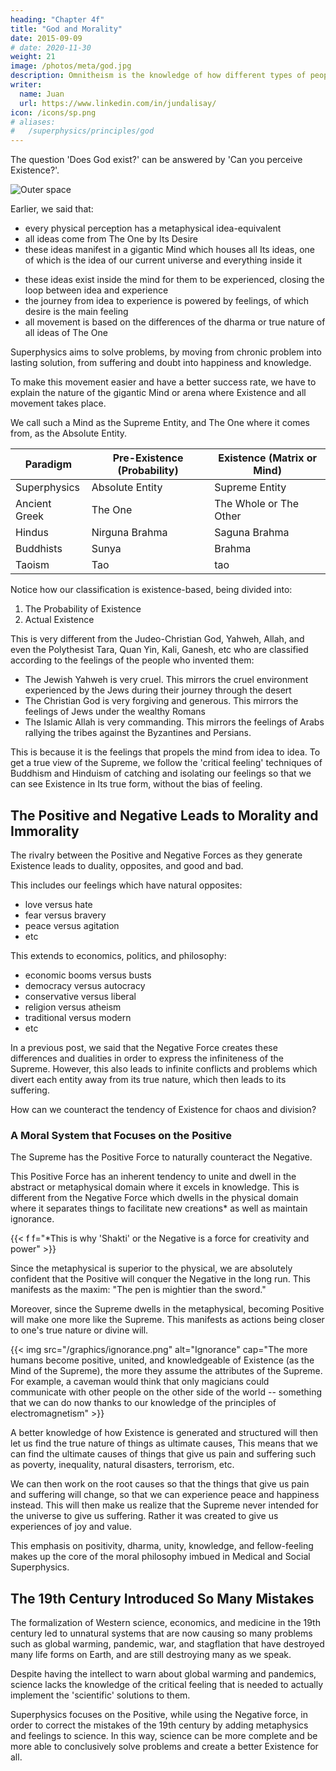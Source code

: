 ```yaml
---
heading: "Chapter 4f"
title: "God and Morality"
date: 2015-09-09
# date: 2020-11-30
weight: 21
image: /photos/meta/god.jpg
description: Omnitheism is the knowledge of how different types of people view the Creator of Existence. Its goal is to bring harmony to the different religions"
writer:
  name: Juan
  url: https://www.linkedin.com/in/jundalisay/
icon: /icons/sp.png
# aliases:
#   /superphysics/principles/god
---
```




The question 'Does God exist?' can be answered by 'Can you perceive Existence?'. 

![Outer space](https://sorasystem.sirv.com/photos/space.jpg)

Earlier, we said that:
- every physical perception has a metaphysical idea-equivalent
- all ideas come from The One by Its Desire
- these ideas manifest in a gigantic Mind which houses all Its ideas, one of which is the idea of our current universe and everything inside it
<!-- produces an opposite idea: beauty has ugliness, health has disease -->
- these ideas exist inside the mind for them to be experienced, closing the loop between idea and experience
- the journey from idea to experience is powered by feelings, of which desire is the main feeling  
- all movement is based on the differences of the dharma or true nature of all ideas of The One

Superphysics aims to solve problems, by moving from chronic problem into lasting solution, from suffering and doubt into happiness and knowledge. 

To make this movement easier and have a better success rate, we have to explain the nature of the gigantic Mind or arena where Existence and all movement takes place. 

We call such a Mind as the Supreme Entity, and The One where it comes from, as the Absolute Entity. 

    
Paradigm | Pre-Existence (Probability) | Existence (Matrix or Mind)
--- | --- | ---
Superphysics | Absolute Entity | Supreme Entity
Ancient Greek | The One | The Whole or The Other
Hindus | Nirguna Brahma | Saguna Brahma
Buddhists | Sunya | Brahma 
Taoism | Tao | tao 


<!-- - all our minds are inside a larger mind which we call the Matrix and is roughly equivalent to the Brahma by the Hindus, the Tao by the Taoists, Sunya by the Buddhists, and the Whole by Parmenides -->

Notice how our classification is existence-based, being divided into:

1. The Probability of Existence
2. Actual Existence 

<!--  and  the Matrix, Brahma, Tao, and the Whole are impersonal.  -->

This is very different from the Judeo-Christian God, Yahweh, Allah, and even the Polythesist Tara, Quan Yin, Kali, Ganesh, etc who are classified according to the feelings of the people who invented them:

- The Jewish Yahweh is very cruel. This mirrors the cruel environment experienced by the Jews during their journey through the desert
- The Christian God is very forgiving and generous. This mirrors the feelings of Jews under the wealthy Romans 
- The Islamic Allah is very commanding. This mirrors the feelings of Arabs rallying the tribes against the Byzantines and Persians.

This is because it is the feelings that propels the mind from idea to idea. To get a true view of the Supreme, we follow the 'critical feeling' techniques of Buddhism and Hinduism of catching and isolating our feelings so that we can see Existence in Its true form, without the bias of feeling.  


## The Positive and Negative Leads to Morality and Immorality 

The rivalry between the Positive and Negative Forces as they generate Existence leads to duality, opposites, and good and bad. 

This includes our feelings which have natural opposites:
- love versus hate
- fear versus bravery
- peace versus agitation
- etc

This extends to economics, politics, and philosophy:
- economic booms versus busts
- democracy versus autocracy
- conservative versus liberal
- religion versus atheism
- traditional versus modern
- etc 

In a previous post, we said that the Negative Force creates these differences and dualities in order to express the infiniteness of the Supreme. However, this also leads to infinite conflicts and problems which divert each entity away from its true nature, which then leads to its suffering. 

How can we counteract the tendency of Existence for chaos and division? 


### A Moral System that Focuses on the Positive

The Supreme has the Positive Force to naturally counteract the Negative. 

This Positive Force has an inherent tendency to unite and dwell in the abstract or metaphysical domain where it excels in knowledge. This is different from the Negative Force which dwells in the physical domain where it separates things to facilitate new creations* as well as maintain ignorance. 


{{< f f="*This is why 'Shakti' or the Negative is a force for creativity and power" >}}


Since the metaphysical is superior to the physical, we are absolutely confident that the Positive will conquer the Negative in the long run. This manifests as the maxim: "The pen is mightier than the sword."

Moreover, since the Supreme dwells in the metaphysical, becoming Positive will make one more like the Supreme. This manifests as actions being closer to one's true nature or divine will. 

{{< img src="/graphics/ignorance.png" alt="Ignorance" cap="The more humans become positive, united, and knowledgeable of Existence (as the Mind of the Supreme), the more they assume the attributes of the Supreme. For example, a caveman would think that only magicians could communicate with other people on the other side of the world -- something that we can do now thanks to our knowledge of the principles of electromagnetism" >}}


A better knowledge of how Existence is generated and structured will then let us find the true nature of things as ultimate causes, This means that we can find the ultimate causes of things that give us pain and suffering such as poverty, inequality, natural disasters, terrorism, etc. 

We can then work on the root causes so that the things that give us pain and suffering will change, so that we can experience peace and happiness instead. This will then make us realize that the Supreme never intended for the universe to give us suffering. Rather it was created to give us experiences of joy and value. 


This emphasis on positivity, dharma, unity, knowledge, and fellow-feeling makes up the core of the moral philosophy imbued in Medical and Social Superphysics. 


<!-- into something that we enjoy and is worth existing in. This is similar to how we go to a theater to experience enjoyment, and not to feel more disturbed or depressed.
 -->

<!-- ## God Created Existence for Happiness, Not Suffering -->

## The 19th Century Introduced So Many Mistakes

The formalization of Western science, economics, and medicine in the 19th century led to unnatural systems that are now causing so many problems such as global warming, pandemic, war, and stagflation that have destroyed many life forms on Earth, and are still destroying many as we speak.

Despite having the intellect to warn about global warming and pandemics, science lacks the knowledge of the critical feeling that is needed to actually implement the 'scientific' solutions to them.  

Superphysics focuses on the Positive, while using the Negative force, in order to correct the mistakes of the 19th century by adding metaphysics and feelings to science. In this way, science can be more complete and be more able to conclusively solve problems and create a better Existence for all.


<!-- 
The key thing that separates a reality of suffering and a reality of joy, is then knowing how feelings lead to mentality and how mentality creates reality. To understand this latter part, we need to define consciousness. This would help us break out of the limitations created by science which is based primarily on the five senses, ignoring the sixth sense of feelings and intuition.
 -->



<!-- One just has to look at the night sky to imagine the chaos that exists, as moon getting hit by countless meteorites, and the sun burning planets  -->




<!-- From realizing Its true form as The One, we can then work downwards into The Supreme Entity and explain how Existence is generated.  

Our best analogy for Existence is the internet which creates an online reality.  -->


<!-- 
all possess human-like qualities as to be angry, benevolent, merciful, etc. 

So where does our idea of a personal God, Yahweh, Tara, or Ganesh come from?
 -->

<!-- ## An Effect of the Positive Force

The human mind naturally creates the idea of God to have an extremely positive counterweight to extremely negative perceptions* such as pain, suffering, typhoons, earthquakes,  death, poverty, evil, etc. 

> *We say "Oh my God!" more during bad and suprising experiences than in regular and ordinary ones. We rarely say "Oh my God, I'm eating breakfast" or "Oh my God, I'm breathing and reading a blog post"


The proof is that all human societies see God as a positive entity Who loves the good and punishes the bad, and never the other way around. 
- Polytheism is having many god-ideas to counterbalance many isolated negative perceptions
- Monotheism is having a single God-idea for all negative perceptions
- Atheism is in treating all perceptions as they are -- as Existence, neither positive nor negative
- Agnosticism is in not bothering to think about the specifics at all

In our internet analogy:
- Positivity is information, Negativity is lack of information
- Atheism is the 'internet'
- Monotheism is 'AWS, Google Cloud, Azure'
- Polytheism is 'local webservers and VPN'
- Agnosticism is using the internet without caring how it works

In our novel analogy, where the novel stands for Existence:
- Positivity is a story, Negativity is not having a story
- Atheism is a novel having an unknown author
- Polytheism is having many authors
- Monotheism is having one author
- Agnosticism is enjoying the novel without caring who the author is


## Omnitheism to Unify All the Feelings

Here we introduce the concept of **omnitheism** which is the knowledge of how different types of people view the Creator of Existence. Its goal is to bring harmony to the different religions, each of which pushes their own idea of the Creator to the detriment of others. They ignore the fact that different societies have different negative experiences which lead to them requiring a different of God-idea.

For example:
- The Jews were surrounded by strong enemies such as the Assyrians, Babylonians, and Egyptians. And so they felt* the need to create a Yahweh that was strong
- The Romans were imperial so they felt the need to invent their God to be superior to all other gods
- The Arabs were tribal and unruly, often causing raids and disorders. And so the Prophet Mohammad felt the need to craft Allah to make them submit to a single God
- The Hindus were multicultural and so they felt the need to invent different gods for their different cultures
- The Buddha saw the problems with Hinduism and so he created Buddhism as to have no personal God, and instead rely on the impersonal Sunya or Zen -->
 
<!-- Thus, for monotheism and polytheism, the idea of God is the positive counterweight to negative things in Existence, while for Atheism and Omnitheism, God is that Existence itself. 

The definition of the former focuses on the negative aspect of Existence, such as Apocalypse, the Devil, and the End of Days, while the latter does not. Since mentality creates reality, we go with the latter definition. In this way, we build a system that is naturally free from conflict and negativity, very different from the other systems that have naturally-perpetual conflict .
 -->

<!-- > *We emphasize 'felt the need' in order to be consistent with [our moral solution](/superphysics/principles/idea) of getting all the feelings of diifferent human societies so that we can find the lowest-common-denominator-feeling. 


If all the inventions of God, Yahweh, Allah, etc are all caused by our positive feelings in their effort to counteract negative feelings, then finding a common positive feeling can lead to a framework to unify all those Supreme Deities for the sake of peace and unity instead of division and conflict. 

Omnitheism proposes to do this by having only two things:

1. Existence - this is the impersonal Whole
2. A Supreme Entity - this is the personal Deity

Existence has infinite (or arbitrary) attributes, whereas the Supreme Entity only has two attributes:

1. It is Supreme
2. It is an Entity

Thus, the impersonal Matrix, Sunya, Brahma, Tao represents Existence, while the personal God, Allah, Yahweh, Kali, Ganesh, represent the personal solutions to the negativity in Existence. 

The more negativity the mind experiences, the more deities it needs to create as a counterweight. But since negativity arises from ignorance, then the more knowledge humans get, the less the need for having so many deities with so many attributes. 

For example, in the ancient past, humans didn't know the principles behind volcanic eruptions and so they assigned it to a volcano-god. After geology was known, then the volcano-god no longer needs to exist. 

We can extend this pattern and say that as humans learn and master the principles of Existence, then the less their need for numerous deities or for a Supreme Deity to have so many attributes. Instead, those attributes transfer over onto those existential principles. This is why our Supreme Entity concept only has two attributes, and Existence has infinite ones.

 -->